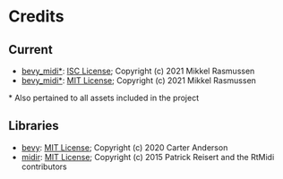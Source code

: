 # Credits

## Current

* [bevy_midi*](https://github.com/BlackPhlox/bevy_midi): [ISC License](licenses/bevy_midi_ISC.md); Copyright (c) 2021 Mikkel Rasmussen
* [bevy_midi*](https://github.com/BlackPhlox/bevy_midi): [MIT License](licenses/bevy_midi_MIT.md); Copyright (c) 2021 Mikkel Rasmussen

\* Also pertained to all assets included in the project

## Libraries

* [bevy](https://github.com/bevyengine/bevy): [MIT License](licenses/bevy_MIT.md); Copyright (c) 2020 Carter Anderson
* [midir](https://github.com/Boddlnagg/midir): [MIT License](licenses/midir_MIT.md); Copyright (c) 2015 Patrick Reisert and the RtMidi contributors
